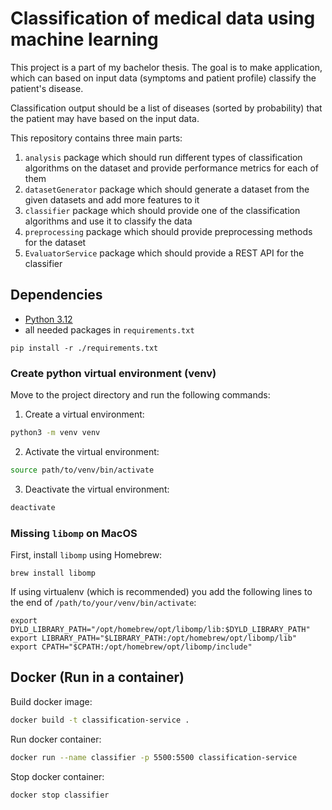 # Classification of medical data using machine learning

This project is a part of my bachelor thesis. The goal is to make application, which can based on input data (symptoms
and patient profile) classify the patient's disease.

Classification output should be a list of diseases (sorted by probability) that the patient may have based on the 
input data.

This repository contains three main parts:

1. `analysis` package which should run different types of classification algorithms on the dataset and provide
performance metrics for each of them
2. `datasetGenerator` package which should generate a dataset from the given datasets and add more features to it
3. `classifier` package which should provide one of the classification algorithms and use it to classify the data
4. `preprocessing` package which should provide preprocessing methods for the dataset
5. `EvaluatorService` package which should provide a REST API for the classifier

## Dependencies

- [Python 3.12](https://www.python.org/downloads/release/python-312/)
- all needed packages in `requirements.txt`

```
pip install -r ./requirements.txt
```

### Create python virtual environment (venv)

Move to the project directory and run the following commands:

1. Create a virtual environment:
```zsh
python3 -m venv venv
```

2. Activate the virtual environment:
``` zsh
source path/to/venv/bin/activate
```

3. Deactivate the virtual environment:
```zsh
deactivate
```

### Missing `libomp` on MacOS

First, install `libomp` using Homebrew:
```
brew install libomp
```

If using virtualenv (which is recommended) you add the following lines 
to the end of `/path/to/your/venv/bin/activate`:
```
export DYLD_LIBRARY_PATH="/opt/homebrew/opt/libomp/lib:$DYLD_LIBRARY_PATH"
export LIBRARY_PATH="$LIBRARY_PATH:/opt/homebrew/opt/libomp/lib"
export CPATH="$CPATH:/opt/homebrew/opt/libomp/include"
```
## Docker (Run in a container)

Build docker image:
```zsh
docker build -t classification-service .
```

Run docker container:
```zsh
docker run --name classifier -p 5500:5500 classification-service
```

Stop docker container:
```zsh
docker stop classifier
```